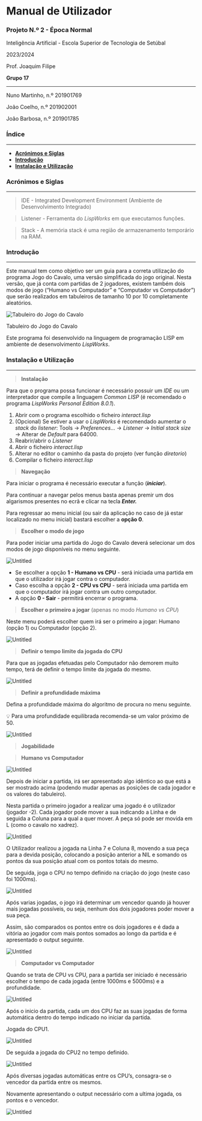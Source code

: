 # Manual de Utilizador

### **Projeto N.º 2 - Época Normal**

Inteligência Artificial - Escola Superior de Tecnologia de Setúbal

2023/2024

Prof. Joaquim Filipe

**Grupo 17**

---

Nuno Martinho, n.º 201901769

João Coelho, n.º 201902001

João Barbosa, n.º 201901785

### **Índice**

---
- [**Acrónimos e Siglas**](#acrónimos-e-siglas)
- [**Introdução**](#introdução)
- [**Instalação e Utilização**](#instalação-e-utilização)

<a id="acrónimos-e-siglas"></a>
### **Acrónimos e Siglas**

---

> IDE - Integrated Development Environment (Ambiente de Desenvolvimento Integrado)
> 

> Listener - Ferramenta do *LispWorks* em que executamos funções.
> 

> Stack - A memória stack é uma região de armazenamento temporário na RAM.
> 
<a id="introdução"></a>
### **Introdução**

---

Este manual tem como objetivo ser um guia para a correta utilização do programa Jogo do Cavalo, uma versão simplificada do jogo original. Nesta versão, que já conta com partidas de 2 jogadores, existem também dois modos de jogo (“Humano vs Computador” e “Computador vs Computador”) que serão realizados em tabuleiros de tamanho 10 por 10 completamente aleatórios.

![Tabuleiro do Jogo do Cavalo](imagens/Untitled.png)

Tabuleiro do Jogo do Cavalo

Este programa foi desenvolvido na linguagem de programação LISP em ambiente de desenvolvimento *LispWorks*.

<a id="instalação-e-utilização"></a>
### **Instalação e Utilização**

---

> **Instalação**
> 

Para que o programa possa funcionar é necessário possuir um *IDE* ou um interpretador que compile a linguagem *Common LISP* (é recomendado o programa *LispWorks Personal Edition 8.0.1*).

1. Abrir com o programa escolhido o ficheiro *interact.lisp*
2. (Opcional) Se estiver a usar o *LispWorks* é recomendado aumentar o *stack* do *listener*: Tools → *Preferences*… → *Listener* → *Initial stack size* → Alterar de *Default* para 64000.
3. Reabrir/abrir o *Listener*
4. Abrir o ficheiro *interact.lisp*
5. Alterar no editor o caminho da pasta do projeto (ver função *diretorio*)
6. Compilar o ficheiro *interact.lisp*

> **Navegação**
> 

Para iniciar o programa é necessário executar a função (***iniciar***).

Para continuar a navegar pelos menus basta apenas premir um dos algarismos presentes no ecrã e clicar na tecla ***Enter.***

Para regressar ao menu inicial (ou sair da aplicação no caso de já estar localizado no menu inicial) bastará escolher a **opção 0**.

> **Escolher o modo de jogo**
> 

Para poder iniciar uma partida do Jogo do Cavalo deverá selecionar um dos modos de jogo disponíveis no menu seguinte.

![Untitled](./manuais/imagens/Untitled%201.png)

- Se escolher a opção **1 - Humano vs CPU** - será iniciada uma partida em que o utilizador irá jogar contra o computador.
- Caso escolha a opção **2 - CPU vs CPU** - será iniciada uma partida em que o computador irá jogar contra um outro computador.
- A opção **0 - Sair** - permitirá encerrar o programa.

> **Escolher o primeiro a jogar** (apenas no modo *Humano vs CPU*)
> 

Neste menu poderá escolher quem irá ser o primeiro a jogar: Humano (opção 1) ou Computador (opção 2).

![Untitled](./manuais/imagens/Untitled%202.png)

> **Definir o tempo limite da jogada do CPU**
> 

Para que as jogadas efetuadas pelo Computador não demorem muito tempo, terá de definir o tempo limite da jogada do mesmo.

![Untitled](./manuais/imagens/Untitled%203.png)

> **Definir a profundidade máxima**
> 

Defina a profundidade máxima do algoritmo de procura no menu seguinte. 

<aside>
💡 Para uma profundidade equilibrada recomenda-se um valor próximo de 50.

</aside>

![Untitled](./manuais/imagens/Untitled%204.png)

> **Jogabilidade**
> 

> **Humano vs Computador**
> 

![Untitled](./manuais/imagens/Untitled%205.png)

Depois de iniciar a partida, irá ser apresentado algo idêntico ao que está a ser mostrado acima (podendo mudar apenas as posições de cada jogador e os valores do tabuleiro). 

Nesta partida o primeiro jogador a realizar uma jogado é o utilizador (jogador -2). Cada jogador pode mover a sua indicando a Linha e de seguida a Coluna para a qual a quer mover. A peça só pode ser movida em L (como o cavalo no xadrez).

![Untitled](./manuais/imagens/Untitled%206.png)

O Utilizador realizou a jogada na Linha 7 e Coluna 8, movendo a sua peça para a devida posição, colocando a posição anterior a NIL e somando os pontos da sua posição atual com os pontos totais do mesmo.

De seguida, joga o CPU no tempo definido na criação do jogo (neste caso foi 1000ms).

![Untitled](./manuais/imagens/Untitled%207.png)

Após varias jogadas, o jogo irá determinar um vencedor quando já houver mais jogadas possíveis, ou seja, nenhum dos dois jogadores poder mover a sua peça.

Assim, são comparados os pontos entre os dois jogadores e é dada a vitória ao jogador com mais pontos somados ao longo da partida e é apresentado o output seguinte.

![Untitled](./manuais/imagens/Untitled%208.png)

> **Computador vs Computador**
> 

Quando se trata de CPU vs CPU, para a partida ser iniciado é necessário escolher o tempo de cada jogada (entre 1000ms e 5000ms) e a profundidade.

![Untitled](./manuais/imagens/Untitled%209.png)

Após o inicio da partida, cada um dos CPU faz as suas jogadas de forma automática dentro do tempo indicado no iniciar da partida.

Jogada do CPU1.

![Untitled](./manuais/imagens/Untitled%2010.png)

De seguida a jogada do CPU2 no tempo definido.

![Untitled](./manuais/imagens/Untitled%2011.png)

Após diversas jogadas automáticas entre os CPU’s, consagra-se o vencedor da partida entre os mesmos.

Novamente apresentando o output necessário com a ultima jogada, os pontos e o vencedor.

 

![Untitled](./manuais/imagens/Untitled%2012.png)
